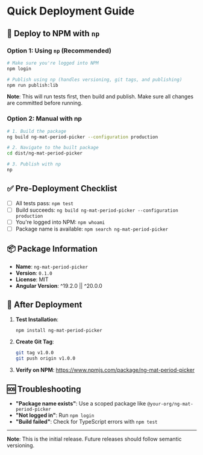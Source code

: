 # Quick Deployment Guide

## 🚀 Deploy to NPM with `np`

### Option 1: Using `np` (Recommended)

```bash
# Make sure you're logged into NPM
npm login

# Publish using np (handles versioning, git tags, and publishing)
npm run publish:lib
```

**Note**: This will run tests first, then build and publish. Make sure all changes are committed before running.

### Option 2: Manual with np

```bash
# 1. Build the package
ng build ng-mat-period-picker --configuration production

# 2. Navigate to the built package
cd dist/ng-mat-period-picker

# 3. Publish with np
np
```

## ✅ Pre-Deployment Checklist

- [ ] All tests pass: `npm test`
- [ ] Build succeeds: `ng build ng-mat-period-picker --configuration production`
- [ ] You're logged into NPM: `npm whoami`
- [ ] Package name is available: `npm search ng-mat-period-picker`

## 📦 Package Information

- **Name**: `ng-mat-period-picker`
- **Version**: `0.1.0`
- **License**: MIT
- **Angular Version**: ^19.2.0 || ^20.0.0

## 🔗 After Deployment

1. **Test Installation**:

   ```bash
   npm install ng-mat-period-picker
   ```

2. **Create Git Tag**:

   ```bash
   git tag v1.0.0
   git push origin v1.0.0
   ```

3. **Verify on NPM**: https://www.npmjs.com/package/ng-mat-period-picker

## 🆘 Troubleshooting

- **"Package name exists"**: Use a scoped package like `@your-org/ng-mat-period-picker`
- **"Not logged in"**: Run `npm login`
- **"Build failed"**: Check for TypeScript errors with `npm test`

---

**Note**: This is the initial release. Future releases should follow semantic versioning.
